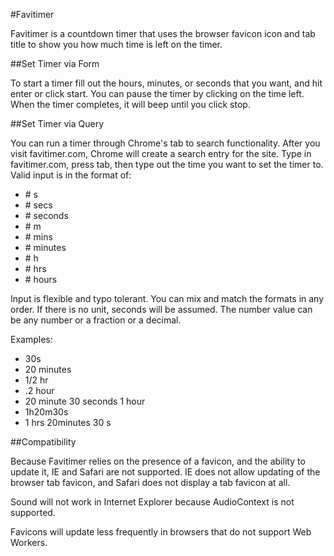 #Favitimer

Favitimer is a countdown timer that uses the browser favicon icon and tab title to show you how much time is left on the timer.

##Set Timer via Form

To start a timer fill out the hours, minutes, or seconds that you want, and hit enter or click start. You can pause the timer by clicking on the time left. When the timer completes, it will beep until you click stop.

##Set Timer via Query

You can run a timer through Chrome's tab to search functionality. After you visit favitimer.com, Chrome will create a search entry for the site. Type in favitimer.com, press tab, then type out the time you want to set the timer to. Valid input is in the format of:

* \# s
* \# secs
* \# seconds
* \# m
* \# mins
* \# minutes
* \# h
* \# hrs
* \# hours

Input is flexible and typo tolerant. You can mix and match the formats in any order. If there is no unit, seconds will be assumed. The number value can be any number or a fraction or a decimal.

Examples:

* 30s
* 20 minutes
* 1/2 hr
* .2 hour
* 20 minute 30 seconds 1 hour
* 1h20m30s
* 1 hrs 20minutes 30 s

##Compatibility

Because Favitimer relies on the presence of a favicon, and the ability to update it, IE and Safari are not supported. IE does not allow updating of the browser tab favicon, and Safari does not display a tab favicon at all.

Sound will not work in Internet Explorer because AudioContext is not supported.

Favicons will update less frequently in browsers that do not support Web Workers.
